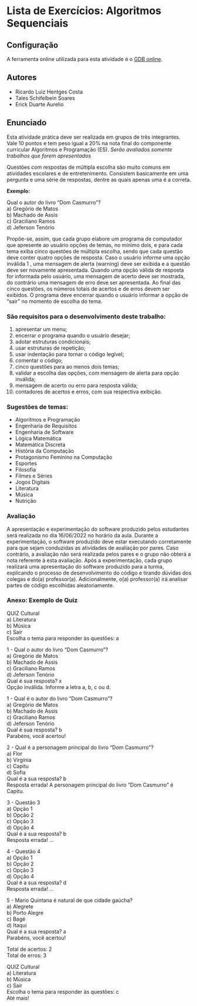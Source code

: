 # Lista de Exercícios: Algoritmos Sequenciais

## Configuração
A ferramenta online utilizada para esta atividade é o [GDB online].

## Autores
* Ricardo Luiz Hentges Costa
* Tales Schifelbein Soares
* Erick Duarte Aurelio

## Enunciado
Esta atividade prática deve ser realizada em grupos de três integrantes. Vale 10 pontos e
tem peso igual a 20% na nota final do componente curricular Algoritmos e Programação
(ES). *Serão avaliados somente trabalhos que forem apresentados*

Questões com respostas de múltipla escolha são muito comuns em atividades escolares e de entretenimento. Consistem basicamente em uma pergunta e uma série de respostas, dentre as quais apenas uma é a correta.

**Exemplo:**

Qual o autor do livro “Dom Casmurro”?
<br>
a) Gregório de Matos
<br>
b) Machado de Assis
<br>
c) Graciliano Ramos
<br>
d) Jeferson Tenório

Propõe-se, assim, que cada grupo elabore um programa de computador que apresente ao usuário opções de temas, no mínimo dois, e para cada tema exiba cinco questões de múltipla escolha, sendo que cada questão deve conter quatro opções de resposta. Caso o usuário informe uma opção inválida 1 , uma mensagem de alerta (warning) deve ser exibida e a questão deve ser novamente apresentada. Quando uma opção válida de resposta for informada pelo usuário, uma mensagem de acerto deve ser mostrada, do contrário uma mensagem de erro deve ser apresentada. Ao final das cinco questões, os números totais de acertos e de erros devem ser exibidos. O programa deve encerrar quando o usuário informar a opção de “sair” no momento de escolha do tema.

### São requisitos para o desenvolvimento deste trabalho:

1. apresentar um menu;
2. encerrar o programa quando o usuário desejar;
3. adotar estruturas condicionais;
4. usar estruturas de repetição;
5. usar indentação para tornar o código legível;
6. comentar o código;
7. cinco questões para ao menos dois temas;
8. validar a escolha das opções, com mensagem de alerta para opção inválida;
9. mensagem de acerto ou erro para resposta válida;
10. contadores de acertos e erros, com sua respectiva exibição.

### Sugestões de temas:

* Algoritmos e Programação
* Engenharia de Requisitos
* Engenharia de Software
* Lógica Matemática
* Matemática Discreta
* História da Computação
* Protagonismo Feminino na Computação
* Esportes
* Filosofia
* Filmes e Séries
* Jogos Digitais
* Literatura
* Música
* Nutrição

### Avaliação

A apresentação e experimentação do software produzido pelos estudantes será realizada no dia 16/06/2022 no horário da aula. Durante a experimentação, o software produzido deve estar executando corretamente para que sejam conduzidas as atividades de avaliação por pares. Caso contrário, a avaliação não será realizada pelos pares e o grupo não obterá a nota referente à esta avaliação. Após a experimentação, cada grupo realizará uma apresentação do software produzido para a turma, explicando o processo de desenvolvimento do código e tirando dúvidas dos colegas e do(a) professor(a). Adicionalmente, o(a) professor(a) irá analisar partes de código escolhidas aleatoriamente.

### Anexo: Exemplo de Quiz

QUIZ Cultural
<br>
a) Literatura
<br>
b) Música
<br>
c) Sair
<br>
Escolha o tema para responder às questões: a

1 - Qual o autor do livro “Dom Casmurro”?
<br>
a) Gregório de Matos
<br>
b) Machado de Assis
<br>
c) Graciliano Ramos
<br>
d) Jeferson Tenório
<br>
Qual é sua resposta? x
<br>
Opção inválida. Informe a letra a, b, c ou d.

1 - Qual é o autor do livro “Dom Casmurro”?
<br>
a) Gregório de Matos
<br>
b) Machado de Assis
<br>
c) Graciliano Ramos
<br>
d) Jeferson Tenório
<br>
Qual é sua resposta? b
<br>
Parabéns, você acertou!

2 - Qual é a personagem principal do livro “Dom Casmurro”?
<br>
a) Flor
<br>
b) Virgínia
<br>
c) Capitu
<br>
d) Sofia
<br>
Qual é a sua resposta? b
<br>
Resposta errada! A personagem principal do livro “Dom Casmurro” é Capitu.

3 - Questão 3
<br>
a) Opção 1
<br>
b) Opção 2
<br>
c) Opção 3
<br>
d) Opção 4
<br>
Qual é a sua resposta? b
<br>
Resposta errada! …

4 - Questão 4
<br>
a) Opção 1
<br>
b) Opção 2
<br>
c) Opção 3
<br>
d) Opção 4
<br>
Qual é a sua resposta? d
<br>
Resposta errada! …

5 - Mario Quintana é natural de que cidade gaúcha?
<br>
a) Alegrete
<br>
b) Porto Alegre
<br>
c) Bagé
<br>
d) Itaqui
<br>
Qual é a sua resposta? a
<br>
Parabéns, você acertou!

Total de acertos: 2
<br>
Total de erros: 3

QUIZ Cultural
<br>
a) Literatura
<br>
b) Música
<br>
c) Sair
<br>
Escolha o tema para responder às questões: c
<br>
Até mais!

[GDB online]: https://www.onlinegdb.com
